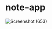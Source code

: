 # note-app
![Screenshot (653)](https://github.com/SanyamMadaan/note-app/assets/124160436/8b15e4b7-c7e1-4cb3-b1f6-4411b9af9770)
